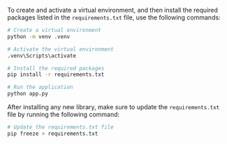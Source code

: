 To create and activate a virtual environment, and then install the required packages listed in the `requirements.txt` file, use the following commands:

```bash
# Create a virtual environment
python -m venv .venv

# Activate the virtual environment
.venv\Scripts\activate

# Install the required packages
pip install -r requirements.txt

# Run the application
python app.py
```
After installing any new library, make sure to update the `requirements.txt` file by running the following command:

```bash
# Update the requirements.txt file
pip freeze > requirements.txt
```